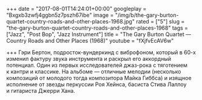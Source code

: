 +++
date = "2017-08-01T14:24:01+00:00"
googleplay = "Bxgxb3zwfj4ggbn5z7pszh67ibe"
image = "/img/b/the-gary-burton-quartet-country-roads-and-other-places-1968.jpg"
rated = ["5"]
slug = "the-gary-burton-quartet-country-roads-and-other-places-1968"
tags = ["Jazz", "Post Bop", "Jazz Instrument"]
title = "The Gary Burton Quartet — Country Roads and Other Places (1968)"
youtube = "fXjfvEcAV6w"

+++
Гэри Бертон, подросток-вундеркинд с&nbsp;виброфоном, который в&nbsp;60-х изменил фактуру звука инструмента и&nbsp;раскрыл его аккордный потенциал. Один из&nbsp;первых исследователей джаз-рока с&nbsp;тяготением к&nbsp;кантри и&nbsp;классике. На&nbsp;альбоме&nbsp;&mdash; отличные мелодии (несколько композиций от&nbsp;молодого тогда композитора Майка Гиббса) и&nbsp;изящное исполнение от&nbsp;звезды перкуссии Роя Хейнса, басиста Стива Лаллоу и&nbsp;гитариста Джерри Хана.
